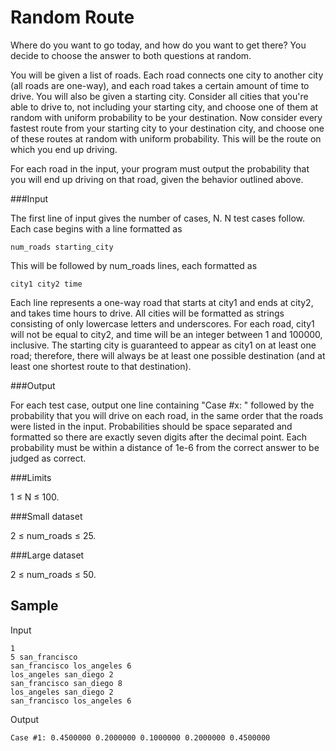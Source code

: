 Random Route
============

Where do you want to go today, and how do you want to get there? You decide to choose the answer to both questions at random.

You will be given a list of roads. Each road connects one city to another city (all roads are one-way), and each road takes a certain amount of time to drive. You will also be given a starting city. Consider all cities that you're able to drive to, not including your starting city, and choose one of them at random with uniform probability to be your destination. Now consider every fastest route from your starting city to your destination city, and choose one of these routes at random with uniform probability. This will be the route on which you end up driving.

For each road in the input, your program must output the probability that you will end up driving on that road, given the behavior outlined above.

###Input

The first line of input gives the number of cases, N. N test cases follow. Each case begins with a line formatted as

	num_roads starting_city

This will be followed by num_roads lines, each formatted as

	city1 city2 time

Each line represents a one-way road that starts at city1 and ends at city2, and takes time hours to drive. All cities will be formatted as strings consisting of only lowercase letters and underscores. For each road, city1 will not be equal to city2, and time will be an integer between 1 and 100000, inclusive. The starting city is guaranteed to appear as city1 on at least one road; therefore, there will always be at least one possible destination (and at least one shortest route to that destination).

###Output

For each test case, output one line containing "Case #x: " followed by the probability that you will drive on each road, in the same order that the roads were listed in the input. Probabilities should be space separated and formatted so there are exactly seven digits after the decimal point. Each probability must be within a distance of 1e-6 from the correct answer to be judged as correct.

###Limits

1 ≤ N ≤ 100.

###Small dataset

2 ≤ num_roads ≤ 25.

###Large dataset

2 ≤ num_roads ≤ 50.

Sample
------


Input


	1
	5 san_francisco
	san_francisco los_angeles 6
	los_angeles san_diego 2
	san_francisco san_diego 8
	los_angeles san_diego 2
	san_francisco los_angeles 6

Output

	Case #1: 0.4500000 0.2000000 0.1000000 0.2000000 0.4500000